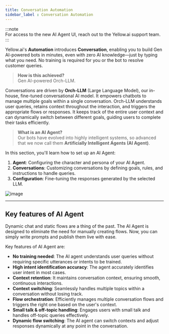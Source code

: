 ```yaml
---
title: Conversation Automation 
sidebar_label : Conversation Automation   
---
```


:::note  
For access to the new AI Agent UI, reach out to the Yellow.ai support team.  
:::

Yellow.ai's **Automation** introduces **Conversation**, enabling you to build Gen AI-powered bots in minutes, even with zero AI knowledge—just by typing what you need. No training is required for you or the bot to resolve customer queries.

> **How is this achieved?**  
> Gen AI-powered Orch-LLM.

Conversations are driven by **Orch-LLM** (Large Language Model), our in-house, fine-tuned conversational AI model. It empowers chatbots to manage multiple goals within a single conversation. Orch-LLM understands user queries, retains context throughout the interaction, and triggers the appropriate flows or responses. It keeps track of the entire user context and can dynamically switch between different goals, guiding users to complete their tasks efficiently.

> **What is an AI Agent?**  
> Our bots have evolved into highly intelligent systems, so advanced that we now call them **Artificially Intelligent Agents (AI Agent)**.


In this section, you'll learn how to set up an AI Agent:

1. **Agent**: Configuring the character and persona of your AI Agent.
2. **Conversations**: Customizing conversations by defining goals, rules, and instructions to handle queries.
3. **Configuration**: Fine-tuning the responses generated by the selected LLM.

![image](https://imgur.com/FC3Z5OR.png)


---------------

## Key features of AI Agent

Dynamic chat and static flows are a thing of the past. The AI Agent is designed to eliminate the need for manually creating flows. Now, you can simply write prompts and publish them live with ease.

Key features of AI Agent are: 
- **No training needed**: The AI agent understands user queries without requiring specific utterances or intents to be trained.
- **High intent identification accuracy**: The agent accurately identifies user intent in most cases.
- **Context retention**: It maintains conversation context, ensuring smooth, continuous interactions.
- **Context switching**: Seamlessly handles multiple topics within a conversation without losing track.
- **Flow orchestration**: Efficiently manages multiple conversation flows and triggers the right one based on the user's context.
- **Small talk & off-topic handling**: Engages users with small talk and handles off-topic queries effectively.
- **Dynamic flow switching**: The AI agent can switch contexts and adjust responses dynamically at any point in the conversation.





